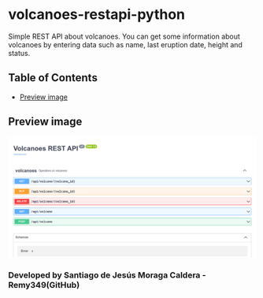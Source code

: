 # volcanoes-restapi-python

Simple REST API about volcanoes. You can get some information about volcanoes by entering data such as name, last eruption date, height and status.

## Table of Contents

- [Preview image](#preview-image)

## Preview image

![PREVIEW](./preview/preview.png)

### Developed by Santiago de Jesús Moraga Caldera - Remy349(GitHub)
